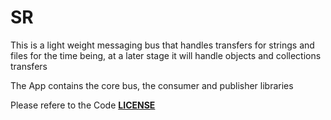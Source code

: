# SR

This is a light weight messaging bus that handles transfers for strings  and files for the time being, 
at a later stage it will handle objects and collections transfers 

The App contains the core bus, the consumer and publisher libraries 

Please refere to the Code **[LICENSE](LICENSE)**
